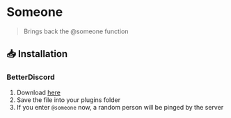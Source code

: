 # Someone
> Brings back the @someone function

## 📥 Installation

### BetterDiscord

1. Download [here](https://hypeddomi.github.io/download/?plugin=Someone)
2. Save the file into your plugins folder
3. If you enter `@someone` now, a random person will be pinged by the server